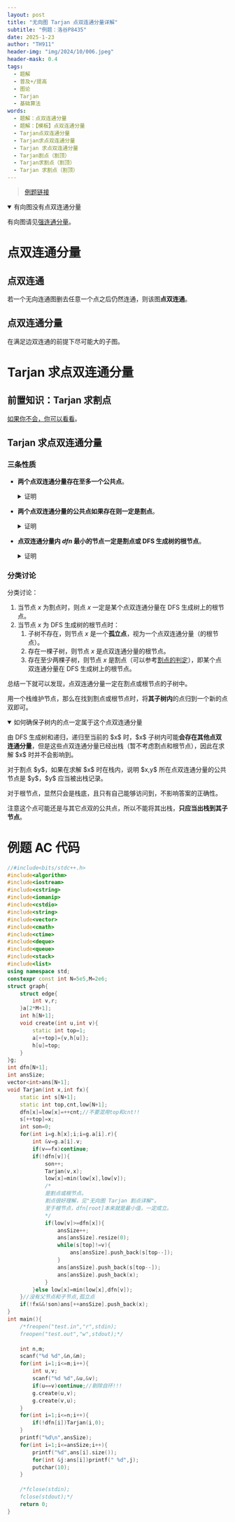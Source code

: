 ```yaml
---
layout: post
title: "无向图 Tarjan 点双连通分量详解"
subtitle: "例题：洛谷P8435"
date: 2025-1-23
author: "TH911"
header-img: "img/2024/10/006.jpeg"
header-mask: 0.4
tags:
  - 题解
  - 普及+/提高
  - 图论
  - Tarjan
  - 基础算法
words:
  - 题解：点双连通分量
  - 题解：【模板】点双连通分量
  - Tarjan点双连通分量
  - Tarjan求点双连通分量
  - Tarjan 求点双连通分量
  - Tarjan割点（割顶）
  - Tarjan求割点（割顶）
  - Tarjan 求割点（割顶）
---
```


> [例题链接](https://www.luogu.com.cn/problem/P8435)

<details class="tip" open>
    <summary>有向图没有点双连通分量</summary>
    <p>
        有向图请见<a href="/2025/01/23/1/">强连通分量</a>。
    </p>
</details>

# 点双连通分量

## 点双连通

若一个无向连通图删去任意一个点之后仍然连通，则该图**点双连通**。

## 点双连通分量

在满足边双连通的前提下尽可能大的子图。

# Tarjan 求点双连通分量

## 前置知识：Tarjan 求割点

[如果你不会，你可以看看](/2025/01/23/5/)。

## Tarjan 求点双连通分量

### 三条性质

* **两个点双连通分量存在至多一个公共点**。

  <details class="note">
      <summary>证明</summary>
      <p style="display:block;">
          假设两个点双连通分量可以存在至少两个公共点。
      </p>
      <p>
          <img src="/img/2025/01/035.png">
      </p>
      <p>
          如图中绿色点双连通分量和红色点双连通分量，显然将二者合并之后仍然满足点双连通分量的定义，因此二者都<b>不是</b>点双连通分量（不满足“极大”）。
      </p>
      <p>
         与假设矛盾，故原命题成立。
      </p>
  </details>

* **两个点双连通分量的公共点如果存在则一定是割点**。

  <details class="note">
      <summary>证明</summary>
      <p>
          假设两个点双连通分量存在的公共点不为割点。
      </p>
      <p>
          <img src="/img/2025/01/036.png">
      </p>
      <p>
          则如图所示，由割点的性质，断开并不会导致不连通，因此绿色部分和红色部分也可以合并，因此绿色部分和红色部分都不为强连通分量。
      </p>
      <p>
          与假设矛盾，故原命题成立。
      </p>
  </details>

* **点双连通分量内 $dfn$ 最小的节点一定是割点或 DFS 生成树的根节点**。

  <details class="note">
      <summary>证明</summary>
      <p>
          令某点双连通分量内 $dfn$ 最小的节点为 $x$。
      </p>
      <ol>
          <li>
              <p>
                  当 $x$ 为根节点时：
              </p>
              <p>
                  显然成立。因为在 DFS 生成树中，深度最小的节点 $dfn$ 最小，最小时可以显然为根节点。
              </p>
          </li>
          <li>
              <p>
                  当 $x$ 不为根节点时：
              </p>
              <p>
                  假设节点 $x$ 不为割点。
              </p>
              <p>
                  那么将该点双连通分量与 $x$ 的父节点合并到一起，显然可以成为一个点双连通分量，则 $x$ 不是 $dfn$ 最小的节点。
              </p>
              <p>
                  与假设矛盾，故此种情况下原命题成立。
              </p>
          </li>
      </ol>
      <p>
          证毕。
      </p>
  </details>

### 分类讨论

分类讨论：

1. 当节点 $x$ 为割点时，则点 $x$ 一定是某个点双连通分量在 DFS 生成树上的根节点。
2. 当节点 $x$ 为 DFS 生成树的根节点时：
   1. 子树不存在，则节点 $x$ 是一个**孤立点**，视为一个点双连通分量（的根节点）。
   2. 存在一棵子树，则节点 $x$ 是点双连通分量的根节点。
   3. 存在至少两棵子树，则节点 $x$ 是割点（可以参考[割点的判定](/2025/01/23/5/#割点的判定)），即某个点双连通分量在 DFS 生成树上的根节点。

总结一下就可以发现，点双连通分量一定在割点或根节点的子树中。

用一个栈维护节点，那么在找到割点或根节点时，将**其子树内**的点归到一个新的点双即可。

<details class="question" open>
    <summary>如何确保子树内的点一定属于这个点双连通分量</summary>
    <p>
        由 DFS 生成树和递归，递归至当前的 $x$ 时，$x$ 子树内可能<b>会存在其他点双连通分量</b>，但是这些点双连通分量已经出栈（暂不考虑割点和根节点），因此在求解 $x$ 时并不会影响到。
    </p>
    <p>
        对于割点 $y$，如果在求解 $x$ 时在栈内，说明 $x,y$ 所在点双连通分量的公共节点是 $y$，$y$ 应当被出栈记录。
    </p>
    <p>
        对于根节点，显然只会是栈底，且只有自己能够访问到，不影响答案的正确性。
    </p>
</details>

注意这个点可能还是与其它点双的公共点，所以不能将其出栈，**只应当出栈到其子节点**。

# 例题 AC 代码

```cpp
//#include<bits/stdc++.h>
#include<algorithm>
#include<iostream>
#include<cstring>
#include<iomanip>
#include<cstdio>
#include<string>
#include<vector>
#include<cmath>
#include<ctime>
#include<deque>
#include<queue>
#include<stack>
#include<list>
using namespace std;
constexpr const int N=5e5,M=2e6;
struct graph{
	struct edge{
		int v,r;
	}a[2*M+1];
	int h[N+1];
	void create(int u,int v){
		static int top=1;
		a[++top]={v,h[u]};
		h[u]=top;
	}
}g;
int dfn[N+1];
int ansSize;
vector<int>ans[N+1];
void Tarjan(int x,int fx){
	static int s[N+1];
	static int top,cnt,low[N+1];
	dfn[x]=low[x]=++cnt;//不要混用top和cnt!!
	s[++top]=x;
	int son=0;
	for(int i=g.h[x];i;i=g.a[i].r){
		int &v=g.a[i].v;
		if(v==fx)continue;
		if(!dfn[v]){
			son++;
			Tarjan(v,x);
			low[x]=min(low[x],low[v]);
            /*
            是割点或根节点。
            割点很好理解，见"无向图 Tarjan 割点详解"。
            至于根节点，dfn[root]本来就是最小值，一定成立。
            */
			if(low[v]>=dfn[x]){
				ansSize++;
				ans[ansSize].resize(0);
				while(s[top]!=v){
					ans[ansSize].push_back(s[top--]);
				}
				ans[ansSize].push_back(s[top--]);
				ans[ansSize].push_back(x);
			}
		}else low[x]=min(low[x],dfn[v]);
	}//没有父节点和子节点,孤立点
	if(!fx&&!son)ans[++ansSize].push_back(x); 
}
int main(){
	/*freopen("test.in","r",stdin);
	freopen("test.out","w",stdout);*/
	
	int n,m;
	scanf("%d %d",&n,&m);
	for(int i=1;i<=m;i++){
		int u,v;
		scanf("%d %d",&u,&v);
		if(u==v)continue;//剔除自环!!!
		g.create(u,v);
		g.create(v,u);
	}
	for(int i=1;i<=n;i++){
		if(!dfn[i])Tarjan(i,0);
	}
	printf("%d\n",ansSize);
	for(int i=1;i<=ansSize;i++){
		printf("%d",ans[i].size());
		for(int &j:ans[i])printf(" %d",j);
		putchar(10);
	}
	
	/*fclose(stdin);
	fclose(stdout);*/
	return 0;
}
```

